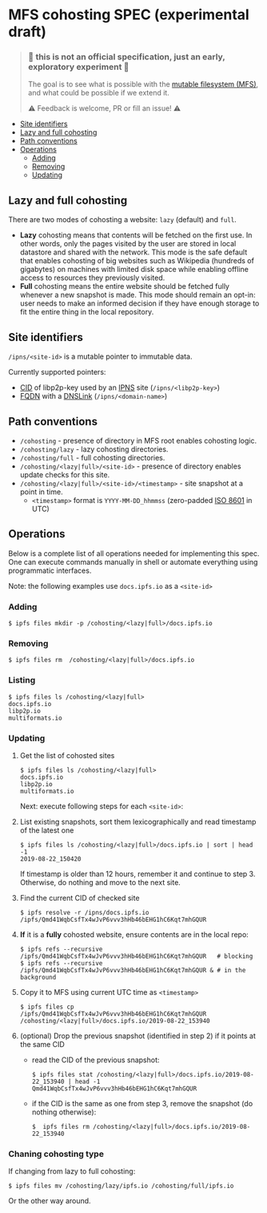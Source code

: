 

# MFS cohosting SPEC (experimental draft)

> ### 🚧 this is not an official specification, just an early, exploratory experiment 🚧
>
> The goal is to see what is possible with the [mutable filesystem (MFS)](https://docs.ipfs.io/guides/concepts/mfs/), and what could be possible if we extend it.
>
> ⚠️ Feedback is welcome, PR or fill an issue!  ⚠️


* [Site identifiers](#site-identifiers)
* [Lazy and full cohosting](#lazy-and-full-cohosting)
* [Path conventions](#path-conventions)
* [Operations](#operations)
  * [Adding](#adding)
  * [Removing](#removing)
  * [Updating](#updating)

## Lazy and full cohosting

There are two modes of cohosting a website: `lazy` (default) and `full`.

- **Lazy** cohosting means that contents will be fetched on the first use. In other words, only the pages visited by the user are stored in local datastore and shared with the network. This mode is the safe default that enables cohosting of big websites such as Wikipedia (hundreds of gigabytes) on machines with limited disk space while enabling offline access to resources they previously visited.
- **Full** cohosting means the entire website should be fetched fully whenever a new snapshot is made. This mode should remain an opt-in: user needs to make an informed decision if they have enough storage to fit the entire thing in the local repository.

## Site identifiers

`/ipns/<site-id>` is a mutable pointer to immutable data.

Currently supported pointers:
- [CID](https://docs.ipfs.io/guides/concepts/cid/) of libp2p-key used by an   [IPNS](https://docs.ipfs.io/guides/concepts/ipns/) site (`/ipns/<libp2p-key>`)
- [FQDN](https://en.wikipedia.org/wiki/Fully_qualified_domain_name) with a [DNSLink](https://docs.ipfs.io/guides/concepts/dnslink/) (`/ipns/<domain-name>`)

## Path conventions

- `/cohosting` - presence of directory in MFS root enables cohosting logic.
- `/cohosting/lazy` - lazy cohosting directories.
- `/cohosting/full` - full cohosting directories.
- `/cohosting/<lazy|full>/<site-id>` - presence of directory enables update checks for this site.
- `/cohosting/<lazy|full>/<site-id>/<timestamp>` - site snapshot at a point in time.
  - `<timestamp>` format is `YYYY-MM-DD_hhmmss`  (zero-padded [ISO 8601](https://en.wikipedia.org/wiki/ISO_8601) in UTC)

## Operations

Below is a complete list of all operations needed for implementing this spec.
One can execute commands manually in shell or automate everything using programmatic interfaces.

Note: the following examples use `docs.ipfs.io` as a `<site-id>`

### Adding

```console
$ ipfs files mkdir -p /cohosting/<lazy|full>/docs.ipfs.io
```

### Removing

```console
$ ipfs files rm  /cohosting/<lazy|full>/docs.ipfs.io
```

### Listing

```console
$ ipfs files ls /cohosting/<lazy|full>
docs.ipfs.io
libp2p.io
multiformats.io
```

### Updating

1. Get the list of cohosted sites
   ```console
   $ ipfs files ls /cohosting/<lazy|full>
   docs.ipfs.io
   libp2p.io
   multiformats.io
   ```
   Next: execute following steps for each `<site-id>`:

2. List existing snapshots, sort them lexicographically and read timestamp of the latest one
   ```console
   $ ipfs files ls /cohosting/<lazy|full>/docs.ipfs.io | sort | head -1
   2019-08-22_150420
   ```
   If timestamp is older than 12 hours, remember it and continue to step 3.
   Otherwise, do nothing and move to the next site.

3. Find the current CID of checked site
   ```console
   $ ipfs resolve -r /ipns/docs.ipfs.io
   /ipfs/Qmd41WqbCsfTx4wJvP6vvv3hHb46bEHG1hC6Kqt7mhGQUR
   ```

4. **If** it is a **fully** cohosted website, ensure contents are in the local repo:
   ```console
   $ ipfs refs --recursive /ipfs/Qmd41WqbCsfTx4wJvP6vvv3hHb46bEHG1hC6Kqt7mhGQUR   # blocking
   $ ipfs refs --recursive /ipfs/Qmd41WqbCsfTx4wJvP6vvv3hHb46bEHG1hC6Kqt7mhGQUR & # in the background
   ```

5. Copy it to MFS using current UTC time as `<timestamp>`
   ```console
   $ ipfs files cp /ipfs/Qmd41WqbCsfTx4wJvP6vvv3hHb46bEHG1hC6Kqt7mhGQUR /cohosting/<lazy|full>/docs.ipfs.io/2019-08-22_153940
   ```

6. (optional) Drop the previous snapshot (identified in step 2) if it points at the same CID
   * read the CID of the previous snapshot:
      ```console
      $ ipfs files stat /cohosting/<lazy|full>/docs.ipfs.io/2019-08-22_153940 | head -1
      Qmd41WqbCsfTx4wJvP6vvv3hHb46bEHG1hC6Kqt7mhGQUR
      ```
   * if the CID is the same as one from step 3, remove the snapshot (do nothing otherwise):
     ```console
     $  ipfs files rm /cohosting/<lazy|full>/docs.ipfs.io/2019-08-22_153940
     ```

### Chaning cohosting type

If changing from lazy to full cohosting:

```console
$ ipfs files mv /cohosting/lazy/ipfs.io /cohosting/full/ipfs.io
```

Or the other way around.
